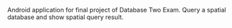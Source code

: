 Android application for final project of Database Two Exam.
Query a spatial database and show spatial query result.
